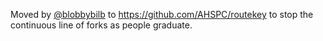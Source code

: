 Moved by [@blobbybilb](https://github.com/AHSPC/routekey) to https://github.com/AHSPC/routekey to stop the continuous line of forks as people graduate.
